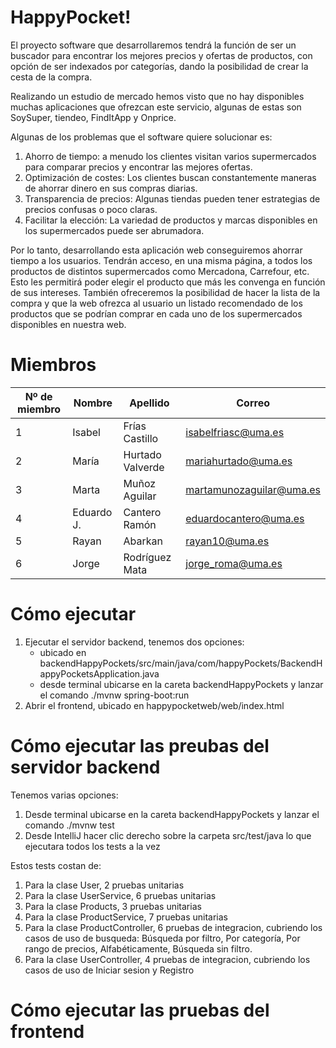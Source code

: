 # HappyPocket!
El proyecto software que desarrollaremos tendrá la función de ser un buscador para encontrar los mejores precios y ofertas de productos, con opción de ser indexados por categorías, dando la posibilidad de crear la cesta de la compra. 

Realizando un estudio de mercado hemos visto que no hay disponibles muchas aplicaciones que ofrezcan este servicio, algunas de estas son SoySuper, tiendeo, FindItApp y Onprice.

Algunas de los problemas que el software quiere solucionar es: 
1. Ahorro de tiempo: a menudo los clientes visitan varios supermercados para comparar precios y encontrar las mejores ofertas. 
2. Optimización de costes: Los clientes buscan constantemente maneras de ahorrar dinero en sus compras diarias.
3. Transparencia de precios: Algunas tiendas pueden tener estrategias de precios confusas o poco claras. 
4. Facilitar la elección: La variedad de productos y marcas disponibles en los supermercados puede ser abrumadora. 

Por lo tanto, desarrollando esta aplicación web conseguiremos ahorrar tiempo a los usuarios. Tendrán acceso, en una misma página, a todos los productos de distintos supermercados como Mercadona, Carrefour, etc. Esto les permitirá poder elegir el producto que más les convenga en función de sus intereses. También ofreceremos la posibilidad de hacer la lista de la compra y que la web ofrezca al usuario un listado recomendado de los productos que se podrían comprar en cada uno de los supermercados disponibles en nuestra web.

# Miembros
|Nº de miembro| Nombre | Apellido | Correo|
|--|--|--|--|
| 1 | Isabel | Frías Castillo | isabelfriasc@uma.es |
| 2| María | Hurtado Valverde | mariahurtado@uma.es |
| 3| Marta | Muñoz Aguilar | martamunozaguilar@uma.es |
| 4| Eduardo J. | Cantero Ramón | eduardocantero@uma.es |
| 5| Rayan | Abarkan | rayan10@uma.es |
| 6| Jorge | Rodríguez Mata | jorge_roma@uma.es |

# Cómo ejecutar
1. Ejecutar el servidor backend, tenemos dos opciones:
   - ubicado en backendHappyPockets/src/main/java/com/happyPockets/BackendHappyPocketsApplication.java
   - desde terminal ubicarse en la careta backendHappyPockets y lanzar el comando ./mvnw spring-boot:run
2. Abrir el frontend, ubicado en happypocketweb/web/index.html

# Cómo ejecutar las preubas del servidor backend
Tenemos varias opciones:
1. Desde terminal ubicarse en la careta backendHappyPockets y lanzar el comando ./mvnw test
2. Desde IntelliJ hacer clic derecho sobre la carpeta src/test/java lo que ejecutara todos los tests a la vez

Estos tests costan de:
1. Para la clase User, 2 pruebas unitarias 
2. Para la clase UserService, 6 pruebas unitarias 
3. Para la clase Products, 3 pruebas unitarias 
4. Para la clase ProductService, 7 pruebas unitarias 
5. Para la clase ProductController, 6 pruebas de integracion, cubriendo los casos de uso de busqueda: Búsqueda por filtro, Por categoría, Por rango de precios, Alfabéticamente, Búsqueda sin filtro. 
6. Para la clase UserController, 4 pruebas de integracion, cubriendo los casos de uso de Iniciar sesion y Registro

# Cómo ejecutar las pruebas del frontend

